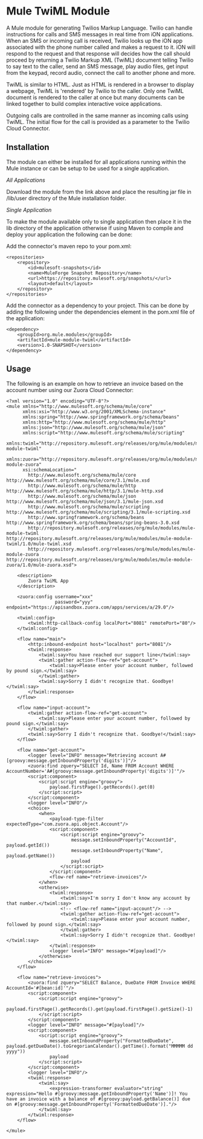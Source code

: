 Mule TwiML Module
=================

A Mule module for generating Twilios Markup Language. Twilio can handle instructions for calls and SMS messages in
real time from iON applications. When an SMS or incoming call is received, Twilio looks up the iON app associated
with the phone number called and makes a request to it. iON will respond to the request and that response will
decides how the call should proceed by returning a Twilio Markup XML (TwiML) document telling Twilio to say text
to the caller, send an SMS message, play audio files, get input from the keypad, record audio, connect the call
to another phone and more.

TwiML is similar to HTML. Just as HTML is rendered in a browser to display a webpage, TwiML is 'rendered' by Twilio
to the caller. Only one TwiML document is rendered to the caller at once but many documents can be linked together
to build complex interactive voice applications.

Outgoing calls are controlled in the same manner as incoming calls using TwiML. The initial flow for the call is
provided as a parameter to the Twilio Cloud Connector.

Installation
------------

The module can either be installed for all applications running within the Mule instance or can be setup to be used
for a single application.

*All Applications*

Download the module from the link above and place the resulting jar file in
/lib/user directory of the Mule installation folder.

*Single Application*

To make the module available only to single application then place it in the
lib directory of the application otherwise if using Maven to compile and deploy
your application the following can be done:

Add the connector's maven repo to your pom.xml:

    <repositories>
        <repository>
            <id>mulesoft-snapshots</id>
            <name>MuleForge Snapshot Repository</name>
            <url>https://repository.mulesoft.org/snapshots/</url>
            <layout>default</layout>
        </repository>
    </repositories>

Add the connector as a dependency to your project. This can be done by adding
the following under the dependencies element in the pom.xml file of the
application:

    <dependency>
        <groupId>org.mule.modules</groupId>
        <artifactId>mule-module-twiml</artifactId>
        <version>1.0-SNAPSHOT</version>
    </dependency>

Usage
-----

The following is an example on how to retrieve an invoice based on the account number using our Zuora Cloud Connector:

	<?xml version="1.0" encoding="UTF-8"?>
	<mule xmlns="http://www.mulesoft.org/schema/mule/core"
	      xmlns:xsi="http://www.w3.org/2001/XMLSchema-instance"
	      xmlns:spring="http://www.springframework.org/schema/beans"
	      xmlns:http="http://www.mulesoft.org/schema/mule/http"
	      xmlns:json="http://www.mulesoft.org/schema/mule/json"
	      xmlns:script="http://www.mulesoft.org/schema/mule/scripting"
	      xmlns:twiml="http://repository.mulesoft.org/releases/org/mule/modules/mule-module-twiml"
	      xmlns:zuora="http://repository.mulesoft.org/releases/org/mule/modules/mule-module-zuora"
	      xsi:schemaLocation="
	        http://www.mulesoft.org/schema/mule/core http://www.mulesoft.org/schema/mule/core/3.1/mule.xsd
	        http://www.mulesoft.org/schema/mule/http http://www.mulesoft.org/schema/mule/http/3.1/mule-http.xsd
	        http://www.mulesoft.org/schema/mule/json http://www.mulesoft.org/schema/mule/json/3.1/mule-json.xsd
	        http://www.mulesoft.org/schema/mule/scripting http://www.mulesoft.org/schema/mule/scripting/3.1/mule-scripting.xsd
	        http://www.springframework.org/schema/beans http://www.springframework.org/schema/beans/spring-beans-3.0.xsd
	        http://repository.mulesoft.org/releases/org/mule/modules/mule-module-twiml http://repository.mulesoft.org/releases/org/mule/modules/mule-module-twiml/1.0/mule-twiml.xsd
	        http://repository.mulesoft.org/releases/org/mule/modules/mule-module-zuora http://repository.mulesoft.org/releases/org/mule/modules/mule-module-zuora/1.0/mule-zuora.xsd">

	    <description>
	        Zuora TwiML App
	    </description>

	    <zuora:config username="xxx"
	                  password="yyy" endpoint="https://apisandbox.zuora.com/apps/services/a/29.0"/>

	    <twiml:config>
	        <twiml:http-callback-config localPort="8081" remotePort="80"/>
	    </twiml:config>

	    <flow name="main">
	        <http:inbound-endpoint host="localhost" port="8081"/>
	        <twiml:response>
	            <twiml:say>You have reached our support line</twiml:say>
	            <twiml:gather action-flow-ref="get-account">
	                <twiml:say>Please enter your account number, followed by pound sign.</twiml:say>
	            </twiml:gather>
	            <twiml:say>Sorry I didn't recognize that. Goodbye!</twiml:say>
	        </twiml:response>
	    </flow>

	    <flow name="input-account">
	        <twiml:gather action-flow-ref="get-account">
	            <twiml:say>Please enter your account number, followed by pound sign.</twiml:say>
	        </twiml:gather>
	        <twiml:say>Sorry I didn't recognize that. Goodbye!</twiml:say>
	    </flow>

	    <flow name="get-account">
	        <logger level="INFO" message="Retrieving account A#[groovy:message.getInboundProperty('digits')]"/>
	        <zuora:find zquery="SELECT Id, Name FROM Account WHERE AccountNumber='A#[groovy:message.getInboundProperty('digits')]'"/>
	        <script:component>
	            <script:script engine="groovy">
	                payload.firstPage().getRecords().get(0)
	            </script:script>
	        </script:component>
	        <logger level="INFO"/>
	        <choice>
	            <when>
	                <payload-type-filter expectedType="com.zuora.api.object.Account"/>
	                <script:component>
	                    <script:script engine="groovy">
	                        message.setInboundProperty("AccountId", payload.getId())
	                        message.setInboundProperty("Name", payload.getName())
	                        payload
	                    </script:script>
	                </script:component>
	                <flow-ref name="retrieve-invoices"/>
	            </when>
	            <otherwise>
	                <twiml:response>
	                    <twiml:say>I'm sorry I don't know any account by that number.</twiml:say>
	                    <!-- <flow-ref name="input-account"/> -->
	                    <twiml:gather action-flow-ref="get-account">
	                        <twiml:say>Please enter your account number, followed by pound sign.</twiml:say>
	                    </twiml:gather>
	                    <twiml:say>Sorry I didn't recognize that. Goodbye!</twiml:say>
	                </twiml:response>
	                <logger level="INFO" message="#[payload]"/>
	            </otherwise>
	        </choice>
	    </flow>

	    <flow name="retrieve-invoices">
	        <zuora:find zquery="SELECT Balance, DueDate FROM Invoice WHERE AccountId='#[bean:id]'"/>
	        <script:component>
	            <script:script engine="groovy">
	                payload.firstPage().getRecords().get(payload.firstPage().getSize()-1)
	            </script:script>
	        </script:component>
	        <logger level="INFO" message="#[payload]"/>
	        <script:component>
	            <script:script engine="groovy">
	                message.setInboundProperty("FormattedDueDate", payload.getDueDate().toGregorianCalendar().getTime().format("MMMMM dd yyyy"))
	                payload
	            </script:script>
	        </script:component>
	        <logger level="INFO"/>
	        <twiml:response>
	            <twiml:say>
	                <expression-transformer evaluator="string" expression="Hello #[groovy:message.getInboundProperty('Name')]! You have an invoice with a balance of #[groovy:payload.getBalance()] due on #[groovy:message.getInboundProperty('FormattedDueDate')]."/>
	            </twiml:say>
	        </twiml:response>
	    </flow>

	</mule>
